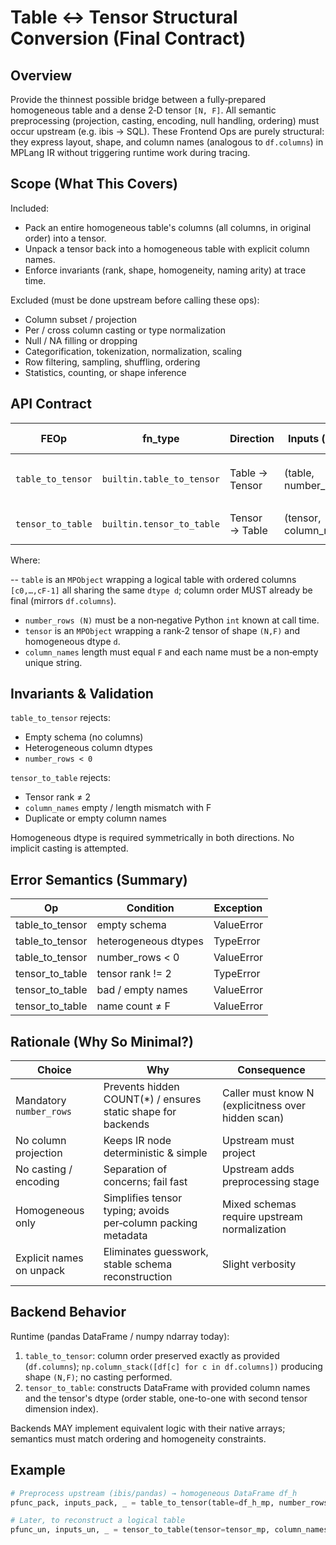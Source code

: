 <!--
    This document describes the FINAL minimal structural contract for converting between a logical Table
    (ordered, homogeneous columns) and a rank‑2 Tensor in MPLang. Historical iterations intentionally removed.
-->

# Table ↔ Tensor Structural Conversion (Final Contract)

## Overview

Provide the thinnest possible bridge between a fully‑prepared homogeneous table and a dense 2‑D tensor `[N, F]`.
All semantic preprocessing (projection, casting, encoding, null handling, ordering) must occur upstream (e.g. ibis → SQL).
These Frontend Ops are purely structural: they express layout, shape, and column names (analogous to `df.columns`) in MPLang IR without triggering runtime work during tracing.

## Scope (What This Covers)

Included:

- Pack an entire homogeneous table's columns (all columns, in original order) into a tensor.
- Unpack a tensor back into a homogeneous table with explicit column names.
- Enforce invariants (rank, shape, homogeneity, naming arity) at trace time.

Excluded (must be done upstream before calling these ops):

- Column subset / projection
- Per / cross column casting or type normalization
- Null / NA filling or dropping
- Categorification, tokenization, normalization, scaling
- Row filtering, sampling, shuffling, ordering
- Statistics, counting, or shape inference

## API Contract

| FEOp | fn_type | Direction | Inputs (runtime args) | Attributes (captured) | Output |
|------|---------|-----------|-----------------------|------------------------|--------|
| `table_to_tensor` | `builtin.table_to_tensor` | Table → Tensor | (table, number_rows:int) | none | `TensorType(d, (N,F))` where d is the shared column dtype |
| `tensor_to_table` | `builtin.tensor_to_table` | Tensor → Table | (tensor, column_names:list[str]) | column_names | `TableType([(name,d) * F])` (names preserved order) |

Where:

-- `table` is an `MPObject` wrapping a logical table with ordered columns `[c0,…,cF-1]` all sharing the same `dtype d`; column order MUST already be final (mirrors `df.columns`).

- `number_rows (N)` must be a non‑negative Python `int` known at call time.
- `tensor` is an `MPObject` wrapping a rank‑2 tensor of shape `(N,F)` and homogeneous dtype `d`.
- `column_names` length must equal `F` and each name must be a non‑empty unique string.

## Invariants & Validation

`table_to_tensor` rejects:

- Empty schema (no columns)
- Heterogeneous column dtypes
- `number_rows < 0`

`tensor_to_table` rejects:

- Tensor rank ≠ 2
- `column_names` empty / length mismatch with F
- Duplicate or empty column names

Homogeneous dtype is required symmetrically in both directions. No implicit casting is attempted.

## Error Semantics (Summary)

| Op | Condition | Exception |
|----|-----------|-----------|
| table_to_tensor | empty schema | ValueError |
| table_to_tensor | heterogeneous dtypes | TypeError |
| table_to_tensor | number_rows < 0 | ValueError |
| tensor_to_table | tensor rank != 2 | TypeError |
| tensor_to_table | bad / empty names | ValueError |
| tensor_to_table | name count ≠ F | ValueError |

## Rationale (Why So Minimal?)

| Choice | Why | Consequence |
|--------|-----|-------------|
| Mandatory `number_rows` | Prevents hidden COUNT(*) / ensures static shape for backends | Caller must know N (explicitness over hidden scan) |
| No column projection | Keeps IR node deterministic & simple | Upstream must project |
| No casting / encoding | Separation of concerns; fail fast | Upstream adds preprocessing stage |
| Homogeneous only | Simplifies tensor typing; avoids per‑column packing metadata | Mixed schemas require upstream normalization |
| Explicit names on unpack | Eliminates guesswork, stable schema reconstruction | Slight verbosity |

## Backend Behavior

Runtime (pandas DataFrame / numpy ndarray today):

1. `table_to_tensor`: column order preserved exactly as provided (`df.columns`); `np.column_stack([df[c] for c in df.columns])` producing shape `(N,F)`; no casting performed.
2. `tensor_to_table`: constructs DataFrame with provided column names and the tensor's dtype (order stable, one-to-one with second tensor dimension index).

Backends MAY implement equivalent logic with their native arrays; semantics must match ordering and homogeneity constraints.

## Example

```python
# Preprocess upstream (ibis/pandas) → homogeneous DataFrame df_h
pfunc_pack, inputs_pack, _ = table_to_tensor(table=df_h_mp, number_rows=len(df_h))

# Later, to reconstruct a logical table
pfunc_un, inputs_un, _ = tensor_to_table(tensor=tensor_mp, column_names=["f1","f2","f3"])
```
